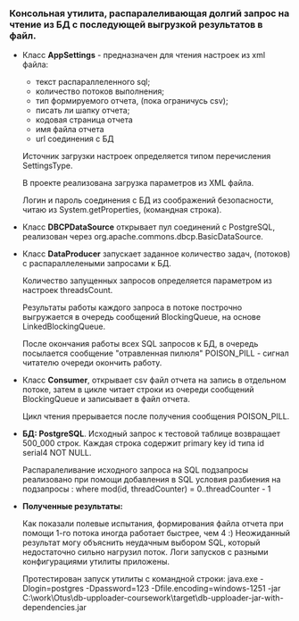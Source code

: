 ### Консольная утилита, распаралеливающая долгий запрос на чтение из БД с последующей выгрузкой результатов в файл.

* Класс **AppSettings** - предназначен для чтения настроек из xml файла:
  * текст распараллеленного sql;
  * количество потоков выполнения;
  * тип формируемого отчета, (пока ограничусь csv);
  * писать ли шапку отчета;
  * кодовая страница отчета
  * имя файла отчета
  * url соединения с БД

  Источник загрузки настроек определяется типом перечисления SettingsType.

  В проекте реализована загрузка параметров из XML файла.

  Логин и пароль соединения с БД из соображений безопасности, читаю из System.getProperties, (командная строка).

* Класс **DBCPDataSource** открывает пул соединений с PostgreSQL, реализован через org.apache.commons.dbcp.BasicDataSource.

* Класс **DataProducer** запускает заданное количество задач, (потоков) с распараллелеными запросами к БД.
  
  Количество запущенных запросов определяется параметром из настроек threadsCount.

  Результаты работы каждого запроса в потоке построчно выгружается в очередь сообщений BlockingQueue<String>, на основе LinkedBlockingQueue.

  После окончания работы всех SQL запросов к БД, в очередь посылается сообщение "отравленная пилюля" POISON_PILL - сигнал читателю очереди окончить работу.

* Класс **Consumer**, открывает csv файл отчета на запись в отдельном потоке, затем  в цикле читает строки из очереди сообщений BlockingQueue<String> и записывает в файл отчета.

  Цикл чтения прерывается после получения сообщения POISON_PILL.

* **БД: PostgreSQL**. Исходный запрос к тестовой таблице возвращает 500_000 строк. Каждая строка содержит primary key id типа id serial4 NOT NULL.

  Распаралеливание исходного запроса на SQL подзапросы реализовано при помощи добавления в SQL условия разбиения на подзапросы : where mod(id, threadCounter) = 0..threadCounter - 1
  
* **Полученные результаты:**
  
  Как показали полевые испытания, формирования файла отчета при помощи 1-го потока иногда работает быстрее, чем 4 :) Неожиданный результат могу объяснить неудачным выбором SQL, который недостаточно сильно нагрузил поток. Логи запусков с разными конфигурациями утилиты приложены.
  
  Протестирован запуск утилиты с командной строки: java.exe -Dlogin=postgres -Dpassword=123 -Dfile.encoding=windows-1251 -jar C:\work\Otus\db-upploader-coursework\target\db-upploader-jar-with-dependencies.jar